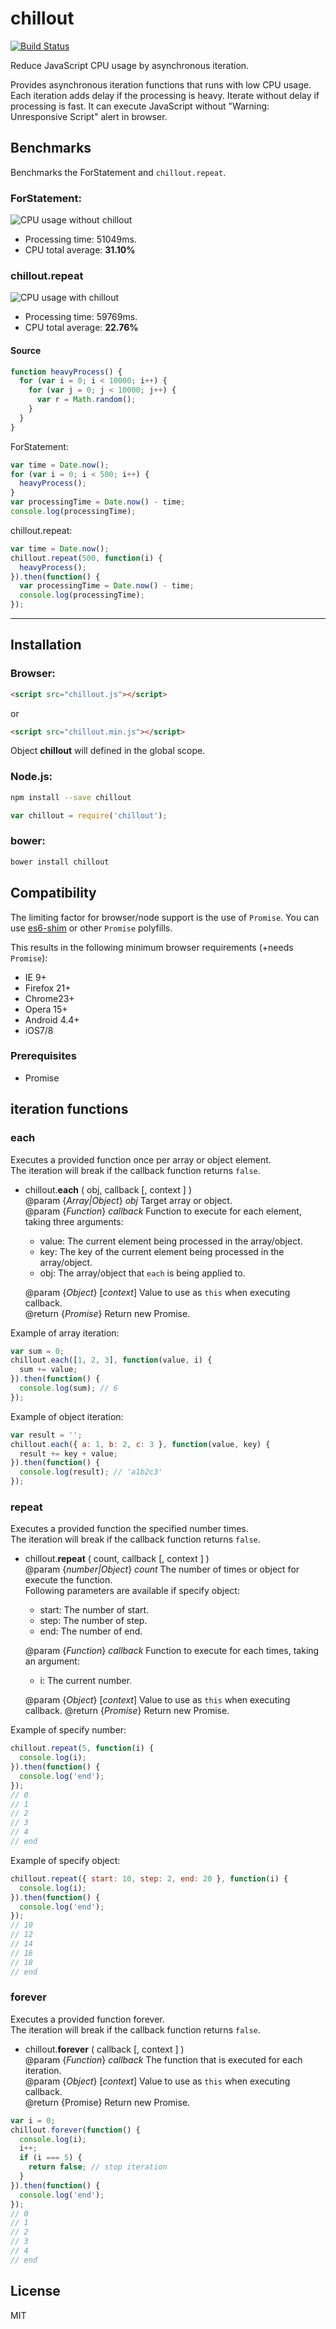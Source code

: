 chillout
========

[![Build Status](https://travis-ci.org/polygonplanet/chillout.svg?branch=master)](https://travis-ci.org/polygonplanet/chillout)

Reduce JavaScript CPU usage by asynchronous iteration.

Provides asynchronous iteration functions that runs with low CPU usage.
Each iteration adds delay if the processing is heavy.
Iterate without delay if processing is fast.
It can execute JavaScript without "Warning: Unresponsive Script" alert in browser. 

## Benchmarks

Benchmarks the ForStatement and `chillout.repeat`.


### ForStatement:

![CPU usage without chillout](https://raw.github.com/wiki/polygonplanet/chillout/images/cpu-usage-without-chillout.png)

* Processing time: 51049ms.
* CPU total average: **31.10%**

### chillout.repeat

![CPU usage with chillout](https://raw.github.com/wiki/polygonplanet/chillout/images/cpu-usage-with-chillout.png)

* Processing time: 59769ms.
* CPU total average: **22.76%**

#### Source

```javascript
function heavyProcess() {
  for (var i = 0; i < 10000; i++) {
    for (var j = 0; j < 10000; j++) {
      var r = Math.random();
    }
  }
}
```

ForStatement:

```javascript
var time = Date.now();
for (var i = 0; i < 500; i++) {
  heavyProcess();
}
var processingTime = Date.now() - time;
console.log(processingTime);
```

chillout.repeat:

```javascript
var time = Date.now();
chillout.repeat(500, function(i) {
  heavyProcess();
}).then(function() {
  var processingTime = Date.now() - time;
  console.log(processingTime);
});
```

----

## Installation

### Browser:

```html
<script src="chillout.js"></script>
```

or

```html
<script src="chillout.min.js"></script>
```

Object **chillout** will defined in the global scope.

### Node.js:

```bash
npm install --save chillout
```

```javascript
var chillout = require('chillout');
```

### bower:

```bash
bower install chillout
```

## Compatibility

The limiting factor for browser/node support is the use of `Promise`.
You can use [es6-shim](https://github.com/paulmillr/es6-shim) or other `Promise` polyfills.

This results in the following minimum browser requirements (+needs `Promise`):

* IE 9+
*	Firefox 21+
* Chrome23+
* Opera 15+
*	Android 4.4+
*	iOS7/8

### Prerequisites

* Promise


## iteration functions

### each

Executes a provided function once per array or object element.  
The iteration will break if the callback function returns `false`.

* chillout.**each** ( obj, callback [, context ] )  
  @param {_Array|Object_} _obj_ Target array or object.  
  @param {_Function_} *callback* Function to execute for each element, taking three arguments:  
  - value: The current element being processed in the array/object.
  - key: The key of the current element being processed in the array/object.
  - obj: The array/object that `each` is being applied to.

  @param {_Object_} [_context_] Value to use as `this` when executing callback.  
  @return {_Promise_} Return new Promise.

Example of array iteration:
```javascript
var sum = 0;
chillout.each([1, 2, 3], function(value, i) {
  sum += value;
}).then(function() {
  console.log(sum); // 6
});
```

Example of object iteration:
```javascript
var result = '';
chillout.each({ a: 1, b: 2, c: 3 }, function(value, key) {
  result += key + value;
}).then(function() {
  console.log(result); // 'a1b2c3'
});
```

### repeat

Executes a provided function the specified number times.  
The iteration will break if the callback function returns `false`.

* chillout.**repeat** ( count, callback [, context ] )  
  @param {_number|Object_} _count_ The number of times or object for execute the function.  
  Following parameters are available if specify object:
  - start: The number of start.
  - step: The number of step.
  - end: The number of end.

  @param {_Function_} _callback_ Function to execute for each times, taking an argument:
  - i: The current number.

  @param {_Object_} [_context_] Value to use as `this` when executing callback.
  @return {_Promise_} Return new Promise.

Example of specify number:

```javascript
chillout.repeat(5, function(i) {
  console.log(i);
}).then(function() {
  console.log('end');
});
// 0
// 1
// 2
// 3
// 4
// end
```

Example of specify object:

```javascript
chillout.repeat({ start: 10, step: 2, end: 20 }, function(i) {
  console.log(i);
}).then(function() {
  console.log('end');
});
// 10
// 12
// 14
// 16
// 18
// end
```

### forever

Executes a provided function forever.  
The iteration will break if the callback function returns `false`.

* chillout.**forever** ( callback [, context ] )  
  @param {_Function_} _callback_ The function that is executed for each iteration.  
  @param {_Object_} [_context_] Value to use as `this` when executing callback.  
  @return {Promise} Return new Promise.

```javascript
var i = 0;
chillout.forever(function() {
  console.log(i);
  i++;
  if (i === 5) {
    return false; // stop iteration
  }
}).then(function() {
  console.log('end');
});
// 0
// 1
// 2
// 3
// 4
// end
```

## License

MIT
